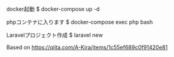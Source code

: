 docker起動
$ docker-compose up -d

phpコンテナに入ります
$ docker-compose exec php bash

Laravelプロジェクト作成
$ laravel new

Based on
https://qiita.com/A-Kira/items/1c55ef689c0f91420e81
